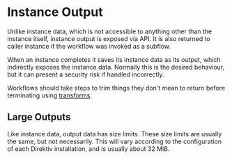 # Instance Output 

Unlike instance data, which is not accessible to anything other than the instance itself, instance output is exposed via API. It is also returned to caller instance if the workflow was invoked as a subflow. 

When an instance completes it saves its instance data as its output, which indirectly exposes the instance data. Normally this is the desired behaviour, but it can present a security risk if handled incorrectly. 

Workflows should take steps to trim things they don't mean to return before terminating using [transforms](./transforms.md).

## Large Outputs

Like instance data, output data has size limits. These size limits are usually the same, but not necessarily. This will vary according to the configuration of each Direktiv installation, and is usually about 32 MiB. 
